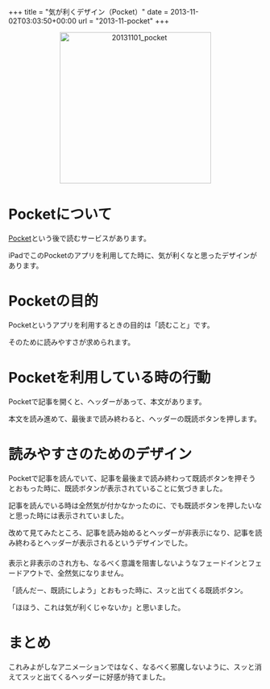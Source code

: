 +++
title = "気が利くデザイン（Pocket）"
date = 2013-11-02T03:03:50+00:00
url = "2013-11-pocket"
+++
<div style="text-align: center;">
  <a href="{{ .Site.BaseURL }}/images/2013/11/20131101_pocket.png"><img src="{{ .Site.BaseURL }}/images/2013/11/20131101_pocket-300x300.png" alt="20131101_pocket" width="300" height="300" class="aligncenter size-medium wp-image-918" srcset="{{ .Site.BaseURL }}/images/2013/11/20131101_pocket-300x300.png 300w, {{ .Site.BaseURL }}/images/2013/11/20131101_pocket-150x150.png 150w, {{ .Site.BaseURL }}/images/2013/11/20131101_pocket.png 578w" sizes="(max-width: 300px) 100vw, 300px" /></a>
</div>

# Pocketについて

[Pocket](http://getpocket.com "Pocket")という後で読むサービスがあります。
  
iPadでこのPocketのアプリを利用してた時に、気が利くなと思ったデザインがあります。

# Pocketの目的

Pocketというアプリを利用するときの目的は「読むこと」です。
  
そのために読みやすさが求められます。

# Pocketを利用している時の行動

Pocketで記事を開くと、ヘッダーがあって、本文があります。
  
本文を読み進めて、最後まで読み終わると、ヘッダーの既読ボタンを押します。

# 読みやすさのためのデザイン

Pocketで記事を読んでいて、記事を最後まで読み終わって既読ボタンを押そうとおもった時に、既読ボタンが表示されていることに気づきました。
  
記事を読んでいる時は全然気が付かなかったのに、でも既読ボタンを押したいなと思った時には表示されていました。
  
改めて見てみたところ、記事を読み始めるとヘッダーが非表示になり、記事を読み終わるとヘッダーが表示されるというデザインでした。

<div style="margin: 20px auto; text-align: center;">
</div>

表示と非表示のされ方も、なるべく意識を阻害しないようなフェードインとフェードアウトで、全然気になりません。
  
「読んだー、既読にしよう」とおもった時に、スッと出てくる既読ボタン。
  
「ほほう、これは気が利くじゃないか」と思いました。

# まとめ

これみよがしなアニメーションではなく、なるべく邪魔しないように、スッと消えてスッと出てくるヘッダーに好感が持てました。